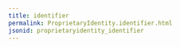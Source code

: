 ```yaml
---
title: identifier
permalink: ProprietaryIdentity.identifier.html
jsonid: proprietaryidentity_identifier
---
```

